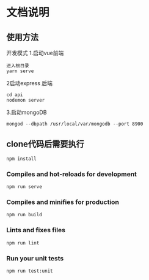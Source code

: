 # 文档说明

## 使用方法
开发模式
1.启动vue前端

```
进入根目录
yarn serve
```

2启动express 后端

```
cd api
nodemon server
```

3.启动mongoDB

```
mongod --dbpath /usr/local/var/mongodb --port 8900
```

## clone代码后需要执行
```
npm install
```

### Compiles and hot-reloads for development
```
npm run serve
```

### Compiles and minifies for production
```
npm run build
```

### Lints and fixes files
```
npm run lint
```

### Run your unit tests
```
npm run test:unit
```
